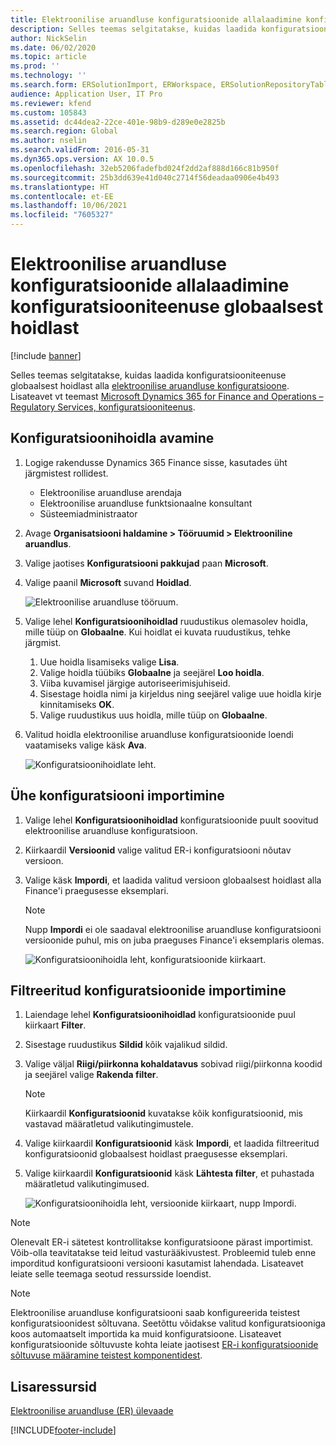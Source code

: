 ```yaml
---
title: Elektroonilise aruandluse konfiguratsioonide allalaadimine konfiguratsiooniteenuse globaalsest hoidlast
description: Selles teemas selgitatakse, kuidas laadida konfiguratsiooniteenuse globaalsest hoidlast alla elektroonilise aruandluse konfiguratsioone.
author: NickSelin
ms.date: 06/02/2020
ms.topic: article
ms.prod: ''
ms.technology: ''
ms.search.form: ERSolutionImport, ERWorkspace, ERSolutionRepositoryTable
audience: Application User, IT Pro
ms.reviewer: kfend
ms.custom: 105843
ms.assetid: dc44dea2-22ce-401e-98b9-d289e0e2825b
ms.search.region: Global
ms.author: nselin
ms.search.validFrom: 2016-05-31
ms.dyn365.ops.version: AX 10.0.5
ms.openlocfilehash: 32eb5206fadefbd024f2dd2af888d166c81b950f
ms.sourcegitcommit: 25b3dd639e41d040c2714f56deadaa0906e4b493
ms.translationtype: HT
ms.contentlocale: et-EE
ms.lasthandoff: 10/06/2021
ms.locfileid: "7605327"
---
```

# <a name="download-er-configurations-from-the-global-repository-of-configuration-service"></a>Elektroonilise aruandluse konfiguratsioonide allalaadimine konfiguratsiooniteenuse globaalsest hoidlast

[!include [banner](../includes/banner.md)]

Selles teemas selgitatakse, kuidas laadida konfiguratsiooniteenuse globaalsest hoidlast alla [elektroonilise aruandluse konfiguratsioone](general-electronic-reporting.md#Configuration). Lisateavet vt teemast [Microsoft Dynamics 365 for Finance and Operations – Regulatory Services, konfiguratsiooniteenus](/business-applications-release-notes/october18/dynamics365-finance-operations/regulatory-service-configuration).

## <a name="open-configurations-repository"></a>Konfiguratsioonihoidla avamine

1. Logige rakendusse Dynamics 365 Finance sisse, kasutades üht järgmistest rollidest.

    - Elektroonilise aruandluse arendaja
    - Elektroonilise aruandluse funktsionaalne konsultant
    - Süsteemiadministraator

2. Avage **Organisatsiooni haldamine > Tööruumid > Elektrooniline aruandlus**.
3. Valige jaotises **Konfiguratsiooni pakkujad** paan **Microsoft**.
3. Valige paanil **Microsoft** suvand **Hoidlad**.

    ![Elektroonilise aruandluse tööruum.](./media/er-download-configurations-global-repo-er-workspace.png)

4. Valige lehel **Konfiguratsioonihoidlad** ruudustikus olemasolev hoidla, mille tüüp on **Globaalne**. Kui hoidlat ei kuvata ruudustikus, tehke järgmist.

    1. Uue hoidla lisamiseks valige **Lisa**.
    2. Valige hoidla tüübiks **Globaalne** ja seejärel **Loo hoidla**.
    3. Viiba kuvamisel järgige autoriseerimisjuhiseid.
    4. Sisestage hoidla nimi ja kirjeldus ning seejärel valige uue hoidla kirje kinnitamiseks **OK**.
    5. Valige ruudustikus uus hoidla, mille tüüp on **Globaalne**.

5. Valitud hoidla elektroonilise aruandluse konfiguratsioonide loendi vaatamiseks valige käsk **Ava**.

    ![Konfiguratsioonihoidlate leht.](./media/er-download-configurations-global-repo-repositories-list.png)

## <a name="import-a-single-configuration"></a>Ühe konfiguratsiooni importimine

1. Valige lehel **Konfiguratsioonihoidlad** konfiguratsioonide puult soovitud elektroonilise aruandluse konfiguratsioon.
2. Kiirkaardil **Versioonid** valige valitud ER-i konfiguratsiooni nõutav versioon.
3. Valige käsk **Impordi**, et laadida valitud versioon globaalsest hoidlast alla Finance'i praegusesse eksemplari.

    > [!NOTE]
    > Nupp **Impordi** ei ole saadaval elektroonilise aruandluse konfiguratsiooni versioonide puhul, mis on juba praeguses Finance'i eksemplaris olemas.

    ![Konfiguratsioonihoidla leht, konfiguratsioonide kiirkaart.](./media/er-download-configurations-global-repo-repository-content.png)

## <a name="import-filtered-configurations"></a>Filtreeritud konfiguratsioonide importimine

1. Laiendage lehel **Konfiguratsioonihoidlad** konfiguratsioonide puul kiirkaart **Filter**.
2. Sisestage ruudustikus **Sildid** kõik vajalikud sildid.
3. Valige väljal **Riigi/piirkonna kohaldatavus** sobivad riigi/piirkonna koodid ja seejärel valige **Rakenda filter**.

    > [!NOTE]
    > Kiirkaardil **Konfiguratsioonid** kuvatakse kõik konfiguratsioonid, mis vastavad määratletud valikutingimustele.

4. Valige kiirkaardil **Konfiguratsioonid** käsk **Impordi**, et laadida filtreeritud konfiguratsioonid globaalsest hoidlast praegusesse eksemplari.
5. Valige kiirkaardil **Konfiguratsioonid** käsk **Lähtesta filter**, et puhastada määratletud valikutingimused.

    ![Konfiguratsioonihoidla leht, versioonide kiirkaart, nupp Impordi.](./media/er-download-configurations-global-repo-filtered-configurations.png)

> [!NOTE]
> Olenevalt ER-i sätetest kontrollitakse konfiguratsioone pärast importimist. Võib-olla teavitatakse teid leitud vasturääkivustest. Probleemid tuleb enne imporditud konfiguratsiooni versiooni kasutamist lahendada. Lisateavet leiate selle teemaga seotud ressursside loendist.

> [!NOTE]
> Elektroonilise aruandluse konfiguratsiooni saab konfigureerida teistest konfiguratsioonidest sõltuvana. Seetõttu võidakse valitud konfiguratsiooniga koos automaatselt importida ka muid konfiguratsioone. Lisateavet konfiguratsioonide sõltuvuste kohta leiate jaotisest [ER-i konfiguratsioonide sõltuvuse määramine teistest komponentidest](tasks/er-define-dependency-er-configurations-from-other-components-july-2017.md).

## <a name="additional-resources"></a>Lisaressursid

[Elektroonilise aruandluse (ER) ülevaade](general-electronic-reporting.md)


[!INCLUDE[footer-include](../../../includes/footer-banner.md)]
